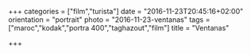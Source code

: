 +++
categories = ["film","turista"]
date = "2016-11-23T20:45:16+02:00"
orientation = "portrait"
photo = "2016-11-23-ventanas"
tags = ["maroc","kodak","portra 400","taghazout","film"]
title = "Ventanas"

+++

